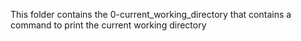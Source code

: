 This folder contains the 0-current_working_directory that contains a command to print the current working directory
